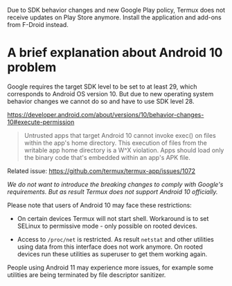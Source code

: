 Due to SDK behavior changes and new Google Play policy, Termux does not receive
updates on Play Store anymore. Install the application and add-ons from F-Droid
instead.

# A brief explanation about Android 10 problem

Google requires the target SDK level to be set to at least 29, which corresponds
to Android OS version 10. But due to new operating system behavior changes we
cannot do so and have to use SDK level 28.

https://developer.android.com/about/versions/10/behavior-changes-10#execute-permission
> Untrusted apps that target Android 10 cannot invoke exec() on files within
the app's home directory. This execution of files from the writable app home
directory is a W^X violation. Apps should load only the binary code that's
embedded within an app's APK file.

Related issue: https://github.com/termux/termux-app/issues/1072

*We do not want to introduce the breaking changes to comply with Google's
requirements. But as result Termux does not support Android 10 officially.*

Please note that users of Android 10 may face these restrictions:
* On certain devices Termux will not start shell. Workaround is to set
  SELinux to permissive mode - only possible on rooted devices.

* Access to `/proc/net` is restricted. As result `netstat` and other
  utilities using data from this interface does not work anymore.
  On rooted devices run these utilities as superuser to get them
  working again.

People using Android 11 may experience more issues, for example some
utilities are being terminated by file descriptor sanitizer.
